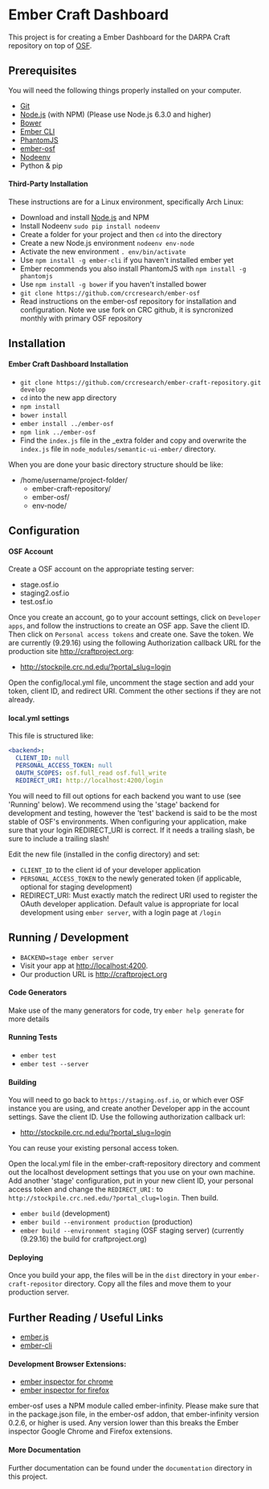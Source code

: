 # Ember Craft Dashboard

This project is for creating a Ember Dashboard for the DARPA Craft repository on top of [OSF](http://osf.io).

## Prerequisites

You will need the following things properly installed on your computer.
 
- [Git](http://git-scm.com/)
- [Node.js](http://nodejs.org/) (with NPM) (Please use Node.js 6.3.0 and higher)
- [Bower](http://bower.io/)
- [Ember CLI](http://ember-cli.com/)
- [PhantomJS](http://phantomjs.org/)
- [ember-osf](http://github.com/crcresearch/ember-osf.git)
- [Nodeenv](https://ekalinin.github.io/nodeenv/)
- Python & pip

#### Third-Party Installation

These instructions are for a Linux environment, specifically Arch Linux:

- Download and install [Node.js](https://nodejs.org/en/download/) and NPM
- Install Nodeenv `sudo pip install nodeenv`
- Create a folder for your project and then `cd` into the directory
- Create a new Node.js environment `nodeenv env-node`
- Activate the new environment `. env/bin/activate`
- Use `npm install -g ember-cli` if you haven't installed ember yet
- Ember recommends you also install PhantomJS with `npm install -g phantomjs`
- Use `npm install -g bower` if you haven't installed bower
- `git clone https://github.com/crcresearch/ember-osf`
- Read instructions on the ember-osf repository for installation and configuration. Note we use fork on CRC github,
it is syncronized monthly with primary OSF repository

## Installation

#### Ember Craft Dashboard Installation

- `git clone https://github.com/crcresearch/ember-craft-repository.git develop`
- `cd` into the new app directory
- `npm install`
- `bower install`
- `ember install ../ember-osf`
- `npm link ../ember-osf`
- Find the `index.js` file in the _extra folder and copy and overwrite the `index.js` file in
`node_modules/semantic-ui-ember/` directory.

When you are done your basic directory structure should be like:

- /home/username/project-folder/ 
  - ember-craft-repository/
  - ember-osf/
  - env-node/

## Configuration

#### OSF Account

Create a OSF account on the appropriate testing server:
- stage.osf.io
- staging2.osf.io
- test.osf.io

Once you create an account, go to your account settings, click on `Developer apps`, and follow the instructions to
create an OSF app.  Save the client ID.  Then click on `Personal access tokens` and create one.  Save the token. We
are currently (9.29.16) using the following Authorization callback URL for the production site http://craftproject.org:

- <http://stockpile.crc.nd.edu/?portal_slug=login>

Open the config/local.yml file, uncomment the stage section and add your token, client ID, and redirect URI. Comment
the other sections if they are not already.

#### local.yml settings

This file is structured like:
```yaml
<backend>:
  CLIENT_ID: null
  PERSONAL_ACCESS_TOKEN: null
  OAUTH_SCOPES: osf.full_read osf.full_write
  REDIRECT_URI: http://localhost:4200/login
```

You will need to fill out options for each backend you want to use (see 'Running' below).
We recommend using the 'stage' backend for development and testing, however the 'test' backend is said to be
the most stable of OSF's environments.  When configuring your application, make sure that your login REDIRECT_URI
is correct.  If it needs a trailing slash, be sure to include a trailing slash!

Edit the new file (installed in the config directory) and set:
- `CLIENT_ID` to the client id of your developer application
- `PERSONAL_ACCESS_TOKEN` to the newly generated token (if applicable, optional for staging development)
- REDIRECT_URI: Must exactly match the redirect URI used to register the OAuth developer application.
Default value is appropriate for local development using `ember server`, with a login page at `/login`

## Running / Development

- `BACKEND=stage ember server`
- Visit your app at <http://localhost:4200>.
- Our production URL is <http://craftproject.org>

#### Code Generators

Make use of the many generators for code, try `ember help generate` for more details

#### Running Tests

- `ember test`
- `ember test --server`

#### Building
You will need to go back to `https://staging.osf.io`, or which ever OSF instance you are using, and create another
Developer app in the account settings.  Save the client ID.  Use the following authorization callback url:

- <http://stockpile.crc.nd.edu/?portal_slug=login>

You can reuse your existing personal access token.

Open the local.yml file in the ember-craft-repository directory and comment out the localhost development settings
that you use on your own machine.  Add another 'stage' configuration, put in your new client ID, your personal access
token and change the `REDIRECT_URI:` to `http://stockpile.crc.ned.edu/?portal_clug=login`. Then build.

- `ember build` (development)
- `ember build --environment production` (production)
- `ember build --environment staging` (OSF staging server) (currently (9.29.16) the build for craftproject.org)

#### Deploying

Once you build your app, the files will be in the `dist` directory in your `ember-craft-repositor` directory.  Copy
all the files and move them to your production server.

## Further Reading / Useful Links

- [ember.js](http://emberjs.com/)
- [ember-cli](http://ember-cli.com/)

#### Development Browser Extensions:

- [ember inspector for chrome](https://chrome.google.com/webstore/detail/ember-inspector/bmdblncegkenkacieihfhpjfppoconhi)
- [ember inspector for firefox](https://addons.mozilla.org/en-US/firefox/addon/ember-inspector/)

ember-osf uses a NPM module called ember-infinity.  Please make sure that in the package.json file, in the ember-osf
addon, that ember-infinity version 0.2.6, or higher is used.  Any version lower than this breaks the Ember inspector
Google Chrome and Firefox extensions.

#### More Documentation
Further documentation can be found under the `documentation` directory in this project.
